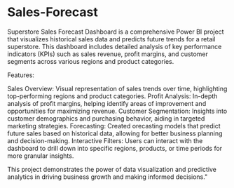 # Sales-Forecast
Superstore Sales Forecast Dashboard is a comprehensive Power BI project that visualizes historical sales data and predicts future trends for a retail superstore. This dashboard includes detailed analysis of key performance indicators (KPIs) such as sales revenue, profit margins, and customer segments across various regions and product categories.

Features:

Sales Overview: Visual representation of sales trends over time, highlighting top-performing regions and product categories.
Profit Analysis: In-depth analysis of profit margins, helping identify areas of improvement and opportunities for maximizing revenue.
Customer Segmentation: Insights into customer demographics and purchasing behavior, aiding in targeted marketing strategies.
Forecasting: Created orecasting models that predict future sales based on historical data, allowing for better business planning and decision-making.
Interactive Filters: Users can interact with the dashboard to drill down into specific regions, products, or time periods for more granular insights.

This project demonstrates the power of data visualization and predictive analytics in driving business growth and making informed decisions."
